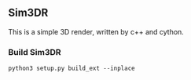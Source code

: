 ## Sim3DR
This is a simple 3D render, written by c++ and cython. 

### Build Sim3DR

```shell script
python3 setup.py build_ext --inplace
```